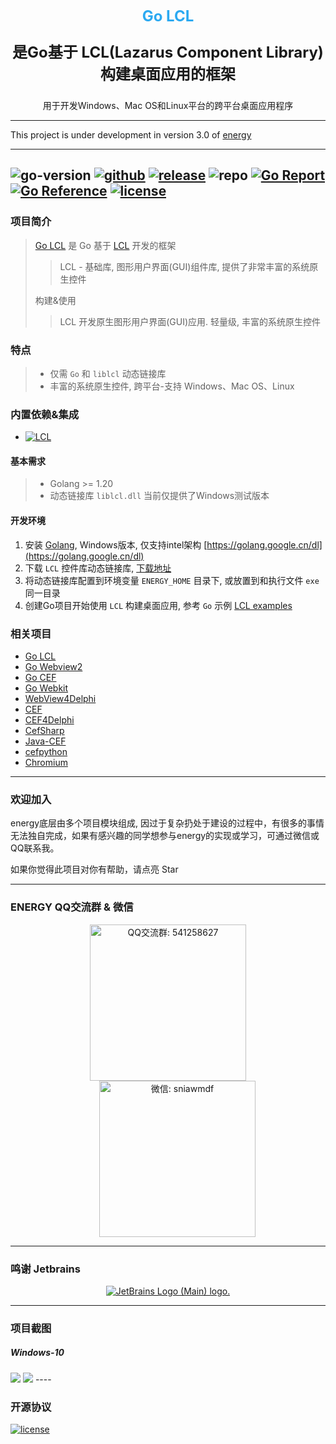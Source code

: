 <p align="center">
   <span style="color: #2ba9f1;font-size: 24px;font-weight: bold;">Go LCL</span>
</p>

<p align="center" style="font-size: 24px;">
    <strong>
        是Go基于 LCL(Lazarus Component Library) 构建桌面应用的框架
    </strong>
</p>
<p align="center">
    用于开发Windows、Mac OS和Linux平台的跨平台桌面应用程序
</p>

---

This project is under development in version 3.0 of [energy](https://github.com/energye/energy)

---
![go-version](https://img.shields.io/github/go-mod/go-version/energye/lcl?logo=git&logoColor=green)
[![github](https://img.shields.io/github/last-commit/energye/lcl/main.svg?logo=github&logoColor=green&label=commit)](https://github.com/energye/lcl)
[![release](https://img.shields.io/github/v/release/energye/lcl?logo=git&logoColor=green)](https://github.com/energye/lcl/releases)
![repo](https://img.shields.io/github/repo-size/energye/lcl.svg?logo=github&logoColor=green&label=repo-size)
[![Go Report](https://goreportcard.com/badge/github.com/energye/lcl)](https://goreportcard.com/report/github.com/energye/lcl)
[![Go Reference](https://pkg.go.dev/badge/github.com/energye/lcl)](https://pkg.go.dev/github.com/energye/lcl)
[![license](https://img.shields.io/github/license/energye/lcl.svg?logo=git&logoColor=red)](http://www.apache.org/licenses/LICENSE-2.0)
---

### 项目简介

> [Go LCL](https://github.com/energye/lcl)
> 是 Go 基于
> [LCL](https://www.lazarus-ide.org/)
> 开发的框架
>
>> LCL - 基础库, 图形用户界面(GUI)组件库, 提供了非常丰富的系统原生控件
>
> 构建&使用
>
>> LCL 开发原生图形用户界面(GUI)应用. 轻量级, 丰富的系统原生控件



### 特点

> - 仅需 `Go` 和 `liblcl` 动态链接库
> - 丰富的系统原生控件, 跨平台-支持 Windows、Mac OS、Linux

### 内置依赖&集成

- [![LCL](https://img.shields.io/badge/LCL-green)](https://github.com/energye/lcl)

#### 基本需求

> - Golang >= 1.20
> - 动态链接库 `liblcl.dll` 当前仅提供了Windows测试版本

#### 开发环境

1. 安装 [Golang](https://golang.google.cn/dl/), Windows版本, 仅支持intel架构 [https://golang.google.cn/dl](https://golang.google.cn/dl)
2. 下载  `LCL` 控件库动态链接库, [下载地址](https://github.com/energye/lcl/tree/main/bins/webview2/windows)
3. 将动态链接库配置到环境变量 `ENERGY_HOME` 目录下, 或放置到和执行文件 `exe` 同一目录
4. 创建Go项目开始使用 `LCL` 构建桌面应用, 参考 `Go` 示例 [LCL examples](https://github.com/energye/examples/tree/main/lcl)

### 相关项目
* [Go LCL](https://github.com/energye/lcl)
* [Go Webview2](https://github.com/energye/wv)
* [Go CEF](https://github.com/energye/cef)
* [Go Webkit](https://github.com/energye/wk)
* [WebView4Delphi](https://github.com/salvadordf/WebView4Delphi)
* [CEF](https://github.com/chromiumembedded/cef)
* [CEF4Delphi](https://github.com/salvadordf/CEF4Delphi)
* [CefSharp](https://github.com/cefsharp/CefSharp)
* [Java-CEF](https://bitbucket.org/chromiumembedded/java-cef)
* [cefpython](https://github.com/cztomczak/cefpython)
* [Chromium](https://chromium.googlesource.com/chromium/src/)

---

### 欢迎加入
energy底层由多个项目模块组成, 因过于复杂扔处于建设的过程中，有很多的事情无法独自完成，如果有感兴趣的同学想参与energy的实现或学习，可通过微信或QQ联系我。

如果你觉得此项目对你有帮助，请点亮 Star

---

### ENERGY QQ交流群 & 微信

<p align="center">
    <img src="https://assets.yanghy.cn/qq-group.jpg" width="250" title="QQ交流群: 541258627" alt="QQ交流群: 541258627">
    <img src="https://assets.yanghy.cn/we-chat.jpg" width="250" title="微信: sniawmdf" alt="微信: sniawmdf" style="margin-left: 30px;">
</p>

---

### 鸣谢 Jetbrains

<p align="center">
    <a href="https://www.jetbrains.com?from=energy">
        <img src="https://resources.jetbrains.com/storage/products/company/brand/logos/jb_beam.svg" alt="JetBrains Logo (Main) logo.">
    </a>
</p>

---

### 项目截图
##### Windows-10
<img src="https://assets.yanghy.cn/lcl-simple1.png">
<img src="https://assets.yanghy.cn/lcl-simple2.png">
----

### 开源协议

[![license](https://img.shields.io/github/license/energye/wv.svg?logo=git&logoColor=green)](http://www.apache.org/licenses/LICENSE-2.0)
